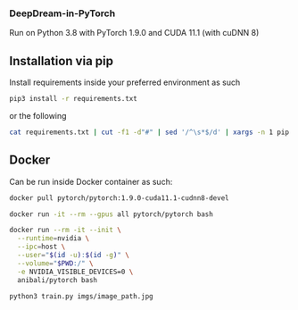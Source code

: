 ### DeepDream-in-PyTorch

Run on Python 3.8 with PyTorch 1.9.0 and CUDA 11.1 (with cuDNN 8)

## Installation via pip
Install requirements inside your preferred environment as such
```bash
pip3 install -r requirements.txt
```
or the following
```bash
cat requirements.txt | cut -f1 -d"#" | sed '/^\s*$/d' | xargs -n 1 pip install
```

## Docker
Can be run inside Docker container as such:
```bash
docker pull pytorch/pytorch:1.9.0-cuda11.1-cudnn8-devel

docker run -it --rm --gpus all pytorch/pytorch bash

docker run --rm -it --init \
  --runtime=nvidia \
  --ipc=host \
  --user="$(id -u):$(id -g)" \
  --volume="$PWD:/" \
  -e NVIDIA_VISIBLE_DEVICES=0 \
  anibali/pytorch bash

python3 train.py imgs/image_path.jpg
```
